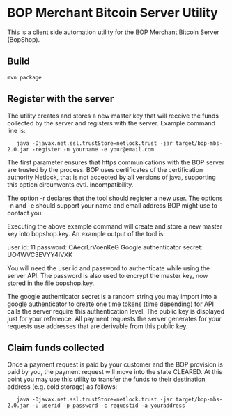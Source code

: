 BOP Merchant Bitcoin Server Utility
===================================

This is a client side automation utility for the BOP Merchant Bitcoin Server (BopShop).

Build
-----

    mvn package

Register with the server
------------------------
The utility creates and stores a new master key that will receive the funds collected by the server and registers with the server. Example command line is:

       java -Djavax.net.ssl.trustStore=netlock.trust -jar target/bop-mbs-2.0.jar -register -n yourname -e your@email.com

The first parameter ensures that https communications with the BOP server are trusted by the process. BOP uses certificates of the certification authority Netlock, that is not accepted by all versions of java, supporting this option circumvents evtl. incompatibility.

The option -r declares that the tool should register a new user. The options -n and -e should support your name and email address BOP might use to contact you.

Executing the above example command will create and store a new master key into bopshop.key. An example output of the tool is:

user id: 11
password: CAecrLrVoenKeG
Google authenticator secret: UO4WVC3EVYY4IVXK

You will need the user id and password to authenticate while using the server API. The password is also used to encrypt the master key, now stored in the file bopshop.key.

The google authenticator secret is a random string you may import into a google authenticator to create one time tokens (time depending) for API calls the server require this authentication level.
The public key is displayed just for your reference. All payment requests the server generates for your requests use addresses that are derivable from this public key.

Claim funds collected
---------------------
Once a payment request is paid by your customer and the BOP provision is paid by you, the payment request will move into the state CLEARED.
At this point you may use this utility to transfer the funds to their destination address (e.g. cold storage) as follows:

       java -Djavax.net.ssl.trustStore=netlock.trust -jar target/bop-mbs-2.0.jar -u userid -p password -c requestid -a youraddress
